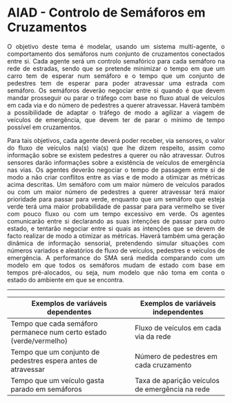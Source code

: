 # AIAD - Controlo de Semáforos em Cruzamentos

 <p align="justify"> O objetivo deste tema é modelar, usando um sistema multi-agente, o comportamento dos semáforos num conjunto de cruzamentos conectados entre si. Cada agente será um controlo semafórico para cada semáforo na rede de estradas, sendo que se pretende minimizar o tempo em que um carro tem de esperar num semáforo e o tempo que um conjunto de pedestres tem de esperar para poder atravessar uma estrada com semáforo. Os semáforos deverão negociar entre si quando é que devem mandar prosseguir ou parar o tráfego com base no fluxo atual de veículos em cada via e do número de pedestres a querer atravessar. Haverá também a possibilidade de adaptar o tráfego de modo a agilizar a viagem de veículos de emergência, que devem ter de parar o mínimo de tempo possível em cruzamentos. </p>
 <p align="justify"> Para tais objetivos, cada agente deverá poder receber, via sensores, o valor do fluxo de veículos na(s) via(s) que lhe dizem respeito, assim como informação sobre se existem pedestres a querer ou não atravessar. Outros sensores darão informações sobre a existência de veículos de emergência nas vias. Os agentes deverão negociar o tempo de passagem entre si de modo a não criar conflitos entre as vias e de modo a otimizar as métricas acima descritas. Um semáforo com um maior número de veículos parados ou com um maior número de pedestres a querer atravessar terá maior prioridade para passar para verde, enquanto que um semáforo que esteja verde terá uma maior probabilidade de passar para para vermelho se tiver com pouco fluxo ou com um tempo excessivo em verde. Os agentes comunicarão entre si declarando as suas intenções de passar para outro estado, e tentarão negociar entre si quais as intenções que se devem de facto realizar de modo a otimizar as métricas. Haverá também uma geração dinâmica de informação sensorial, pretendendo simular situações com números variados e aleatórios de fluxo de veículos, pedestres e veículos de emergência. A performance do SMA será medida comparando com um modelo em que todos os semáforos mudam de estado com base em tempos pré-alocados, ou seja, num modelo que não toma em conta o estado do ambiente em que se encontra.  </p>
 
 ***

| Exemplos de variáveis dependentes  | Exemplos de variáveis independentes |
| ------------- | ------------- |
| Tempo que cada semáforo permanece num certo estado (verde/vermelho)  | Fluxo de veículos em cada via da rede |
| Tempo que um conjunto de pedestres espera antes de atravessar  | Número de pedestres em cada cruzamento  |
| Tempo que um veículo gasta parado em semáforos  | Taxa de aparição veículos de emergência na rede |





